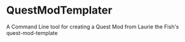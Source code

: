 # QuestModTemplater
A Command Line tool for creating a Quest Mod from Laurie the Fish's quest-mod-template
